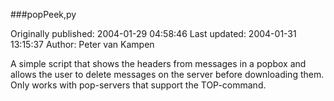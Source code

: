###popPeek,py

Originally published: 2004-01-29 04:58:46
Last updated: 2004-01-31 13:15:37
Author: Peter van Kampen

A simple script that shows the headers from messages in a popbox and allows the user to delete messages on the server before downloading them. Only works with pop-servers that support the TOP-command.